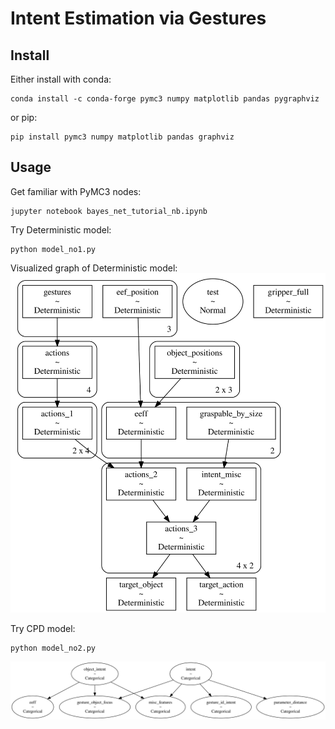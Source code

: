 # Intent Estimation via Gestures

## Install
Either install with conda:
```
conda install -c conda-forge pymc3 numpy matplotlib pandas pygraphviz
```
or pip:
```
pip install pymc3 numpy matplotlib pandas graphviz
```

## Usage

Get familiar with PyMC3 nodes:
```
jupyter notebook bayes_net_tutorial_nb.ipynb
```
Try Deterministic model:
```
python model_no1.py
```
Visualized graph of Deterministic model:
![gv](img/gv.svg)

Try CPD model:
```
python model_no2.py
```
![gv2](img/gv2.svg)
